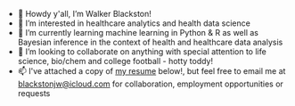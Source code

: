- 👋 Howdy y'all, I’m Walker Blackston!
- 👀 I’m interested in healthcare analytics and health data science
- 🌱 I’m currently learning machine learning in Python & R as well as Bayesian inference in the context of health and healthcare data analysis
- 💞️ I’m looking to collaborate on anything with special attention to life science, bio/chem and college football - hotty toddy!
- 📫 I've attached a copy of [my resume](https://github.com/jwblackston/jwblackston/files/10375585/blackston_resume_1.4.23.docx) below!, but feel free to email me at blackstonjw@icloud.com for collaboration, employment opportunities or requests


<!---
jwblackston/jwblackston is a ✨ special ✨ repository because its `README.md` (this file) appears on your GitHub profile.
You can click the Preview link to take a look at your changes.
--->
